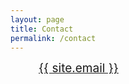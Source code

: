 ```yaml
---
layout: page
title: Contact
permalink: /contact
---
```

<a href="mailto:{{ site.email }}" style="font-size: 19px"><img src="{{ site.url }}{{ site.baseurl }}/assets/img/icon-mail.svg" width="40" height="17" style="margin-right: 5px">{{ site.email }}</a>
